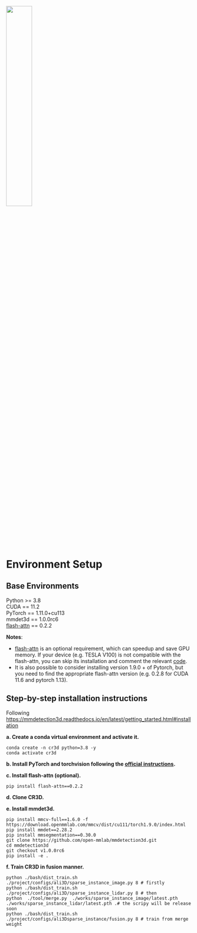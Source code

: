 <p float="left">
  <img src="su.png?raw=true" width="37.25%" />
</p>


# Environment Setup

## Base Environments  
Python >= 3.8 \
CUDA == 11.2 \
PyTorch == 1.11.0+cu113 \
mmdet3d == 1.0.0rc6 \
[flash-attn](https://github.com/HazyResearch/flash-attention) == 0.2.2

**Notes**: 
- [flash-attn](https://github.com/HazyResearch/flash-attention) is an optional requirement, which can speedup and save GPU memory. If your device (e.g. TESLA V100) is not compatible with the flash-attn, you can skip its installation and comment the relevant [code](../projects/mmdet3d_plugin/models/utils).
- It is also possible to consider installing version 1.9.0 + of Pytorch, but you need to find the appropriate flash-attn version (e.g. 0.2.8 for CUDA 11.6 and pytorch 1.13).


## Step-by-step installation instructions

Following https://mmdetection3d.readthedocs.io/en/latest/getting_started.html#installation


**a. Create a conda virtual environment and activate it.**
```shell
conda create -n cr3d python=3.8 -y
conda activate cr3d
```

**b. Install PyTorch and torchvision following the [official instructions](https://pytorch.org/).**

**c. Install flash-attn (optional).**
```
pip install flash-attn==0.2.2
```

**d. Clone CR3D.**


**e. Install mmdet3d.**
```shell
pip install mmcv-full==1.6.0 -f https://download.openmmlab.com/mmcv/dist/cu111/torch1.9.0/index.html
pip install mmdet==2.28.2
pip install mmsegmentation==0.30.0
git clone https://github.com/open-mmlab/mmdetection3d.git
cd mmdetection3d
git checkout v1.0.0rc6 
pip install -e .
```
**f. Train CR3D in fusion manner.**
```
python ./bash/dist_train.sh ./project/configs/ali3D/sparse_instance_image.py 8 # firstly 
python ./bash/dist_train.sh ./project/configs/ali3D/sparse_instance_lidar.py 8 # then
python  ./tool/merge.py  ./works/sparse_instance_image/latest.pth ./works/sparse_instance_lidar/latest.pth .# the scripy will be release soon
python ./bash/dist_train.sh ./project/configs/ali3Dsparse_instance/fusion.py 8 # train from merge weight
```
